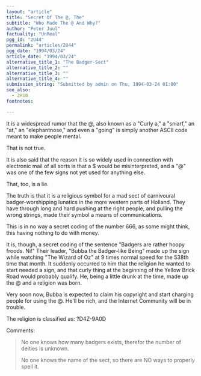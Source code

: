 ```yaml
---
layout: "article"
title: "Secret Of The @, The"
subtitle: "Who Made The @ And Why?"
author: "Peter Juul"
factuality: "UnReal"
pgg_id: "2U44"
permalink: "articles/2U44"
pgg_date: "1994/03/24"
article_date: "1994/03/24"
alternative_title_1: "The Badger-Sect"
alternative_title_2: ""
alternative_title_3: ""
alternative_title_4: ""
submission_string: "Submitted by admin on Thu, 1994-03-24 01:00"
see_also:
  - 2R10
footnotes: 

---
```

<div>
<p>It is a widespread rumor that the @, also known as a "Curly a," a "sniarf," an "at," an "elephantnose," and even a "going" is simply another ASCII code meant to make people mental.</p>
<p>That is not true.</p>
<p>It is also said that the reason it is so widely used in connection with electronic mail of all sorts is that a $ would be misinterpreted, and a "@" was one of the few signs not yet used for anything else.</p>
<p>That, too, is a lie.</p>
<p>The truth is that it is a religious symbol for a mad sect of carnivoural badger-worshipping lunatics in the more western parts of Holland. They have through long and hard pushing at the right people, and pulling the wrong strings, made their symbol a means of communications.</p>
<p>This is in no way a secret coding of the number 666, as some might think, this having nothing to do with money.</p>
<p>It is, though, a secret coding of the sentence "Badgers are rather hoopy froods. Ni!" Their leader, "Bubba the Badger-like Being" made up the sign while watching "The Wizard of Oz" at 9 times normal speed for the 538th time that month. It suddenly occurred to him that the religion he wanted to start needed a sign, and that curly thing at the beginning of the Yellow Brick Road would probably qualify. He, being a little drunk at the time, made up the @ and a religion was born.</p>
<p>Very soon now, Bubba is expected to claim his copyright and start charging people for using the @. He'll be rich, and the Internet Community will be in trouble.</p>
<p>The religion is classified as: ?D4Z-9A0D</p>
<p>Comments:</p>
<blockquote>No one knows how many badgers exists, therefor the number of deities is unknown.
<p>No one knows the name of the sect, so there are NO ways to properly spell it.</p>
</blockquote>
</div>
